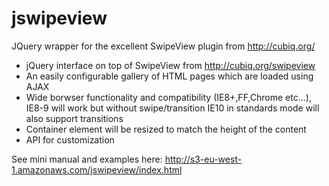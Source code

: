 jswipeview
==========

JQuery wrapper for the excellent SwipeView plugin from http://cubiq.org/

 * jQuery interface on top of SwipeView from http://cubiq.org/swipeview
 * An easily configurable gallery of HTML pages which are loaded using AJAX
 * Wide borwser functionality and compatibility (IE8+,FF,Chrome etc...), IE8-9 will work but without swipe/transition IE10 in standards mode will also support transitions
 * Container element will be resized to match the height of the content
 * API for customization

See mini manual and examples here: http://s3-eu-west-1.amazonaws.com/jswipeview/index.html
 
